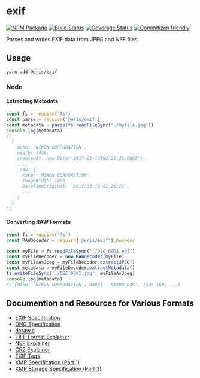 # exif

[![NPM Package](https://badge.fury.io/js/%40eris%2Fexif.svg)](https://www.npmjs.com/package/@eris/exif)
[![Build Status](https://travis-ci.org/ErisVentures/js-image.svg?branch=master)](https://travis-ci.org/ErisVentures/js-image)
[![Coverage Status](https://coveralls.io/repos/github/ErisVentures/js-image/badge.svg?branch=master)](https://coveralls.io/github/ErisVentures/js-image?branch=master)
[![Commitizen friendly](https://img.shields.io/badge/commitizen-friendly-brightgreen.svg)](http://commitizen.github.io/cz-cli/)

Parses and writes EXIF data from JPEG and NEF files.

## Usage

`yarn add @eris/exif`

### Node

#### Extracting Metadata

```js
const fs = require('fs')
const parse = require('@eris/exif')
const metadata = parse(fs.readFileSync('./myfile.jpg'))
console.log(metadata)
/*
  {
    make: 'NIKON CORPORATION',
    width: 1498,
    createdAt: new Date('2017-03-16T02:25:25.000Z'),
    ...,
    _raw: {
      Make: 'NIKON CORPORATION',
      ImageWidth: 1498,
      DateTimeOriginal: '2017:03:16 02:25:25',
      ...
    }
  }
*/
```

#### Converting RAW Formats

```js
const fs = require('fs')
const RAWDecoder = require('@eris/exif').Decoder

const myFile = fs.readFileSync('./DSC_0001.nef')
const myFileDecoder = new RAWDecoder(myFile)
const myFileAsJpeg = myFileDecoder.extractJPEG()
const metadata = myFileDecoder.extractMetadata()
fs.writeFileSync('./DSC_0001.jpg', myFileAsJpeg)
console.log(metadata)
// {Make: 'NIKON CORPORATION', Model: 'NIKON D4S', ISO: 160, ...}
```

## Documention and Resources for Various Formats

- [EXIF Specification](http://www.exif.org/Exif2-2.PDF)
- [DNG Specification](https://www.adobe.com/content/dam/acom/en/products/photoshop/pdfs/dng_spec_1.4.0.0.pdf)
- [dcraw.c](www.cybercom.net/~dcoffin/dcraw/dcraw.c)
- [TIFF Format Explainer](http://www.fileformat.info/format/tiff/corion.htm)
- [NEF Explainer](http://lclevy.free.fr/nef/)
- [CR2 Explainer](http://lclevy.free.fr/cr2/)
- [EXIF Tags](http://www.sno.phy.queensu.ca/~phil/exiftool/TagNames/EXIF.html)
- [XMP Specification (Part 1)](https://wwwimages2.adobe.com/content/dam/acom/en/devnet/xmp/pdfs/XMP%20SDK%20Release%20cc-2016-08/XMPSpecificationPart1.pdf)
- [XMP Storage Specification (Part 3)](https://wwwimages2.adobe.com/content/dam/acom/en/devnet/xmp/pdfs/XMP%20SDK%20Release%20cc-2016-08/XMPSpecificationPart3.pdf)
